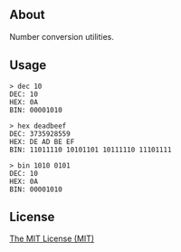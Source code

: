 ## About
Number conversion utilities.

## Usage
```
> dec 10
DEC: 10
HEX: 0A 
BIN: 00001010 
```

```
> hex deadbeef
DEC: 3735928559
HEX: DE AD BE EF
BIN: 11011110 10101101 10111110 11101111
```

```
> bin 1010 0101
DEC: 10
HEX: 0A 
BIN: 00001010 
```

## License
[The MIT License (MIT)](http://opensource.org/licenses/mit-license.php)